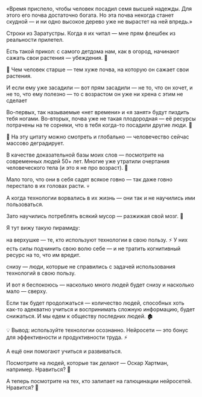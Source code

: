 «Время приспело, чтобы человек посадил семя высшей надежды.
Для этого его почва достаточно богата.
Но эта почва некогда станет скудной — и ни одно высокое дерево уже не вырастет на ней впредь.»

Строки из Заратустры. Когда я их читал — мне прям флешбек из реальности прилетел.

Есть такой прикол: с самого детдома нам, как в огород, начинают сажать свои растения — убеждения. 🌱

🦆 Чем человек старше — тем хуже почва, на которую он сажает свои растения.

И если ему уже засадили — вот прям засадили — не то, что он хочет, и не то, что ему полезно — то с возрастом он уже ни хрена с этим не сделает

Во-первых, так называемые «нет времени» и «я занят» будут пиздить тебя ногами.
Во-вторых, почва уже не такая плодородная — её ресурсы потрачены на те сорняки, что в тебя когда-то посадили другие люди. 🌾

👥 На эту цитату можно смотреть и глобально — человечество сейчас массово деградирует.

В качестве доказательной базы моих слов — посмотрите на современных людей 50+ лет.
Многие уже утратили очертания человеческого тела (и это я не про возраст). 😬

Мало того, что они в себя садят всякое говно — так даже говно перестало в их головах расти. 💀

А когда технологии ворвались в их жизнь — они так и не научились ими пользоваться.

Зато научились потреблять всякий мусор — разжижая свой мозг. 🧟

Я тут вижу такую пирамиду:

на верхушке — те, кто используют технологии в свою пользу. ⚡️
У них есть силы подчинить свою волю себе — и не тратить когнитивный ресурс на то, что им вредит.

снизу — люди, которые не справились с задачей использования технологий в свою пользу.

И вот я беспокоюсь — насколько много людей будет снизу и насколько мало — сверху.

Если так будет продолжаться — количество людей, способных хоть как-то адекватно учиться и воспринимать сложную информацию, будет снижаться.
И мы едем к обществу последних людей. 🏚

💡 Вывод: используйте технологии осознанно.
Нейросети — это бонус для эффективности и продуктивности труда. ⚡️

А ещё они помогают учиться и развиваться.

Посмотрите на людей, которые так делают — Оскар Хартман, например.
Нравиться? 🚀

А теперь посмотрите на тех, кто залипает на галюцинации нейросетей.
Нравится? 🤔